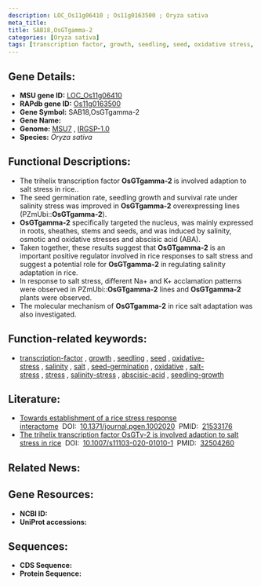 ```yaml
---
description: LOC_Os11g06410 ; Os11g0163500 ; Oryza sativa
meta_title:
title: SAB18,OsGTgamma-2
categories: [Oryza sativa]
tags: [transcription factor, growth, seedling, seed, oxidative stress, salinity, salt, seed germination, oxidative, salt stress, stress, salinity stress, abscisic acid, seedling growth]
---
```


## Gene Details:
- **MSU gene ID:** [LOC_Os11g06410](http://rice.uga.edu/cgi-bin/ORF_infopage.cgi?orf=LOC_Os11g06410)  
- **RAPdb gene ID:** [Os11g0163500](https://rapdb.dna.affrc.go.jp/locus/?name=Os11g0163500)  
- **Gene Symbol:** SAB18,OsGTgamma-2
- **Gene Name:**
- **Genome:**  [MSU7](http://rice.uga.edu/)&nbsp;,&nbsp;[IRGSP-1.0](https://rapdb.dna.affrc.go.jp/download/irgsp1.html)
- **Species:** *Oryza sativa*

## Functional Descriptions:
   - The trihelix transcription factor **OsGTgamma-2** is involved adaption to salt stress in rice..
   - The seed germination rate, seedling growth and survival rate under salinity stress was improved in **OsGTgamma-2** overexpressing lines (PZmUbi::**OsGTgamma-2**).
   - **OsGTgamma-2** specifically targeted the nucleus, was mainly expressed in roots, sheathes, stems and seeds, and was induced by salinity, osmotic and oxidative stresses and abscisic acid (ABA).
   - Taken together, these results suggest that **OsGTgamma-2** is an important positive regulator involved in rice responses to salt stress and suggest a potential role for **OsGTgamma-2** in regulating salinity adaptation in rice.
   - In response to salt stress, different Na+ and K+ acclamation patterns were observed in PZmUbi::**OsGTgamma-2** lines and **OsGTgamma-2** plants were observed.
   - The molecular mechanism of **OsGTgamma-2** in rice salt adaptation was also investigated.

## Function-related keywords:
   - [transcription-factor](/tags/transcription-factor/)&nbsp;,&nbsp;[growth](/tags/growth/)&nbsp;,&nbsp;[seedling](/tags/seedling/)&nbsp;,&nbsp;[seed](/tags/seed/)&nbsp;,&nbsp;[oxidative-stress](/tags/oxidative-stress/)&nbsp;,&nbsp;[salinity](/tags/salinity/)&nbsp;,&nbsp;[salt](/tags/salt/)&nbsp;,&nbsp;[seed-germination](/tags/seed-germination/)&nbsp;,&nbsp;[oxidative](/tags/oxidative/)&nbsp;,&nbsp;[salt-stress](/tags/salt-stress/)&nbsp;,&nbsp;[stress](/tags/stress/)&nbsp;,&nbsp;[salinity-stress](/tags/salinity-stress/)&nbsp;,&nbsp;[abscisic-acid](/tags/abscisic-acid/)&nbsp;,&nbsp;[seedling-growth](/tags/seedling-growth/)

## Literature:
   - [Towards establishment of a rice stress response interactome](https://www.doi.org/10.1371/journal.pgen.1002020)&nbsp;&nbsp;DOI:&nbsp;&nbsp;[10.1371/journal.pgen.1002020](https://www.doi.org/10.1371/journal.pgen.1002020)&nbsp;&nbsp;PMID:&nbsp;&nbsp;[21533176](https://pubmed.ncbi.nlm.nih.gov/21533176/)
   - [The trihelix transcription factor OsGTγ-2 is involved adaption to salt stress in rice](https://www.doi.org/10.1007/s11103-020-01010-1)&nbsp;&nbsp;DOI:&nbsp;&nbsp;[10.1007/s11103-020-01010-1](https://www.doi.org/10.1007/s11103-020-01010-1)&nbsp;&nbsp;PMID:&nbsp;&nbsp;[32504260](https://pubmed.ncbi.nlm.nih.gov/32504260/)

## Related News:

## Gene Resources:
- **NCBI ID:**  []()
- **UniProt accessions:** [](https://www.uniprot.org/uniprotkb//entry)

## Sequences:
- **CDS Sequence:**
- **Protein Sequence:**
